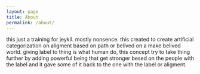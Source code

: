 ```yaml
---
layout: page
title: About
permalink: /about/
---
```

this just a training for jeykll. mostly nonsence.
this created to create artificial categorization on aligment based on path or belived on a make belived world.
giving label to thing is what human do, this concept try to take thing further by adding powerful being that get stronger besed on the people with the label and it gave some of it back to the one with the label or aligment. 
